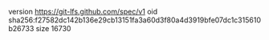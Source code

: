 version https://git-lfs.github.com/spec/v1
oid sha256:f27582dc142b136e29cb13151fa3a60d3f80a4d3919bfe07dc1c315610b26733
size 16730
